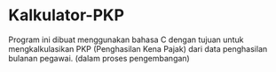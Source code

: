 # Kalkulator-PKP
Program ini dibuat menggunakan bahasa C dengan tujuan untuk mengkalkulasikan PKP (Penghasilan Kena Pajak) dari data penghasilan bulanan pegawai. (dalam proses pengembangan)
